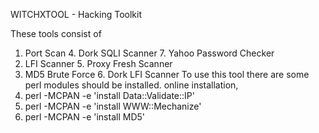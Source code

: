 WITCHXTOOL - Hacking Toolkit

These tools consist of
1. Port Scan   	        4. Dork SQLI Scanner	    7. Yahoo Password Checker 
2. LFI Scanner       	5. Proxy Fresh Scanner	     
3. MD5 Brute Force 	6. Dork LFI Scanner
To use this tool there are some perl modules should be installed.
online installation,
1. perl -MCPAN -e 'install Data::Validate::IP' 
2. perl -MCPAN -e 'install WWW::Mechanize'
3. perl -MCPAN -e 'install MD5'
